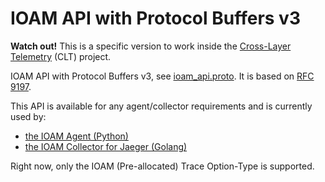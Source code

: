 # IOAM API with Protocol Buffers v3

**Watch out!** This is a specific version to work inside the [Cross-Layer Telemetry](https://github.com/Advanced-Observability/cross-layer-telemetry) (CLT) project.

IOAM API with Protocol Buffers v3, see [ioam_api.proto](./ioam_api.proto). It is based on [RFC 9197](https://datatracker.ietf.org/doc/rfc9197/).

This API is available for any agent/collector requirements and is currently used
by:
- [the IOAM Agent (Python)](https://github.com/Advanced-Observability/ioam-agent-python/tree/clt)
- [the IOAM Collector for Jaeger (Golang)](https://github.com/Advanced-Observability/ioam-collector-go-jaeger)

Right now, only the IOAM (Pre-allocated) Trace Option-Type is supported.
